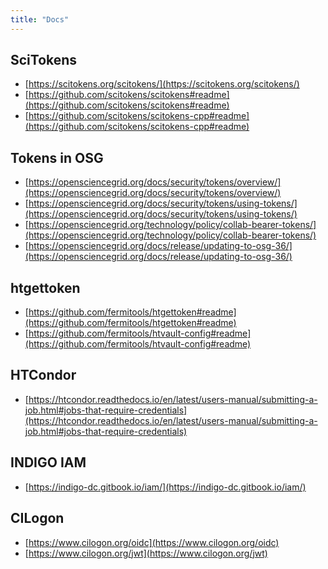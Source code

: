 ```yaml
---
title: "Docs"
---
```


SciTokens
---------
* [https://scitokens.org/scitokens/](https://scitokens.org/scitokens/)
* [https://github.com/scitokens/scitokens#readme](https://github.com/scitokens/scitokens#readme)
* [https://github.com/scitokens/scitokens-cpp#readme](https://github.com/scitokens/scitokens-cpp#readme)

Tokens in OSG
-------------
* [https://opensciencegrid.org/docs/security/tokens/overview/](https://opensciencegrid.org/docs/security/tokens/overview/)
* [https://opensciencegrid.org/docs/security/tokens/using-tokens/](https://opensciencegrid.org/docs/security/tokens/using-tokens/)
* [https://opensciencegrid.org/technology/policy/collab-bearer-tokens/](https://opensciencegrid.org/technology/policy/collab-bearer-tokens/)
* [https://opensciencegrid.org/docs/release/updating-to-osg-36/](https://opensciencegrid.org/docs/release/updating-to-osg-36/)

htgettoken
----------
* [https://github.com/fermitools/htgettoken#readme](https://github.com/fermitools/htgettoken#readme)
* [https://github.com/fermitools/htvault-config#readme](https://github.com/fermitools/htvault-config#readme)

HTCondor
--------
* [https://htcondor.readthedocs.io/en/latest/users-manual/submitting-a-job.html#jobs-that-require-credentials](https://htcondor.readthedocs.io/en/latest/users-manual/submitting-a-job.html#jobs-that-require-credentials)

INDIGO IAM
----------
* [https://indigo-dc.gitbook.io/iam/](https://indigo-dc.gitbook.io/iam/)

CILogon
-------
* [https://www.cilogon.org/oidc](https://www.cilogon.org/oidc)
* [https://www.cilogon.org/jwt](https://www.cilogon.org/jwt)
